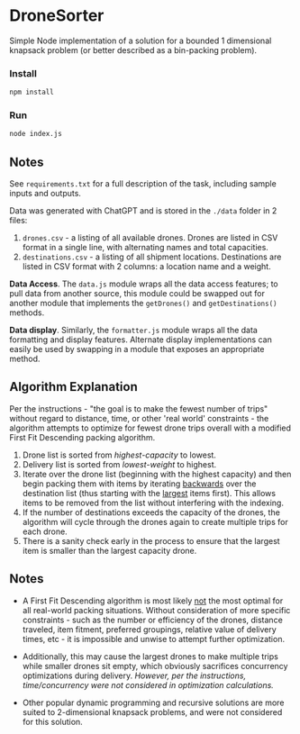 # DroneSorter

Simple Node implementation of a solution for a bounded 1 dimensional knapsack problem (or better described as a bin-packing problem).

### Install
```bash
npm install
```

### Run
```bash
node index.js
```

## Notes
See `requirements.txt` for a full description of the task, including sample inputs and outputs. 

Data was generated with ChatGPT and is stored in the `./data` folder in 2 files: 
1) `drones.csv` - a listing of all available drones. Drones are listed in CSV format in a single line, with alternating names and total capacities.
2) `destinations.csv` - a listing of all shipment locations. Destinations are listed in CSV format with 2 columns: a location name and a weight. 

**Data Access**.  The `data.js` module wraps all the data access features; to pull data from another source, this module could be swapped out for another module that implements the `getDrones()` and `getDestinations()` methods.

**Data display**. Similarly, the `formatter.js` module wraps all the data formatting and display features. Alternate display implementations can easily be used by swapping in a module that exposes an appropriate method.


## Algorithm Explanation

Per the instructions - "the goal is to make the fewest number of trips" without regard to distance, time, or other 'real world' constraints - the algorithm attempts to optimize for fewest drone trips overall with a modified First Fit Descending packing algorithm. 

1) Drone list is sorted from *highest*-*capacity* to lowest. 
2) Delivery list is sorted from *lowest*-*weight* to highest. 
3) Iterate over the drone list (beginning with the highest capacity) and then begin packing them with items by iterating <ins>backwards</ins> over the destination list (thus starting with the <ins>largest</ins> items first).  This allows items to be removed from the list without interfering with the indexing.
4) If the number of destinations exceeds the capacity of the drones, the algorithm will cycle through the drones again to create multiple trips for each drone. 
5) There is a sanity check early in the process to ensure that the largest item is smaller than the largest capacity drone.


## Notes

- A First Fit Descending algorithm is most likely <ins>not</ins> the most optimal for all real-world packing situations. Without consideration of more specific constraints - such as the number or efficiency of the drones, distance traveled, item fitment, preferred groupings, relative value of delivery times, etc - it is impossible and unwise to attempt further optimization.

- Additionally, this may cause the largest drones to make multiple trips while smaller drones sit empty, which obviously sacrifices concurrency optimizations during delivery. *However, per the instructions, time/concurrency were not considered in optimization calculations.*

- Other popular dynamic programming and recursive solutions are more suited to 2-dimensional knapsack problems, and were not considered for this solution.